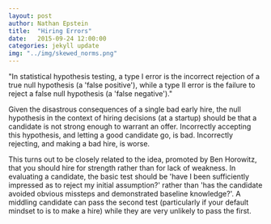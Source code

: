 ```yaml
---
layout: post
author: Nathan Epstein
title:  "Hiring Errors"
date:   2015-09-24 12:00:00
categories: jekyll update
img: "../img/skewed_norms.png"
---
```


"In statistical hypothesis testing, a type I error is the incorrect rejection of a true null hypothesis (a 'false positive'), while a type II error is the failure to reject a false null hypothesis (a 'false negative')."

Given the disastrous consequences of a single bad early hire, the null hypothesis in the context of hiring decisions (at a startup) should be that a candidate is not strong enough to warrant an offer. Incorrectly accepting this hypothesis, and letting a good candidate go, is bad. Incorrectly rejecting, and making a bad hire, is worse.

This turns out to be closely related to the idea, promoted by Ben Horowitz, that you should hire for strength rather than for lack of weakness. In evaluating a candidate, the basic test should be 'have I been sufficiently impressed as to reject my initial assumption?' rather than 'has the candidate avoided obvious missteps and demonstrated baseline knowledge?'. A middling candidate can pass the second test (particularly if your default mindset to is to make a hire) while they are very unlikely to pass the first.
